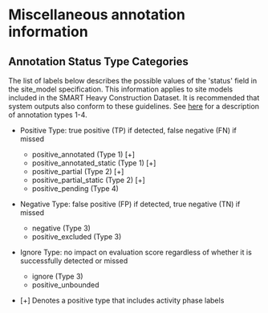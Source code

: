 # Miscellaneous annotation information

<a name="annotations-status-type-categories"></a>

## Annotation Status Type Categories

The list of labels below describes the possible values of the 'status' field in the site_model specification. This information applies to site models included in the SMART Heavy Construction Dataset. It is recommended that system outputs also conform to these guidelines. See [here](https://github.com/pubgeo/IARPA-SMART/edit/main/README.md#annotation-types) for a description of annotation types 1-4.

* Positive Type: true positive (TP) if detected, false negative (FN) if missed
  * positive_annotated (Type 1) [+] 
  * positive_annotated_static (Type 1) [+]
  * positive_partial (Type 2) [+]
  * positive_partial_static (Type 2) [+]
  * positive_pending (Type 4)

* Negative Type: false positive (FP) if detected, true negative (TN) if missed
  * negative (Type 3)
  * positive_excluded (Type 3)

* Ignore Type: no impact on evaluation score regardless of whether it is successfully detected or missed
  * ignore (Type 3)
  * positive_unbounded

* [+] Denotes a positive type that includes activity phase labels


<a name="Activity Phase Labels"></a>
